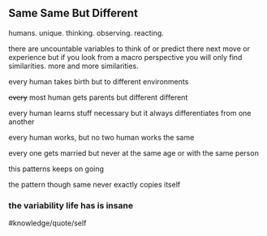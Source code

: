 ## Same Same But Different

humans. unique. thinking. observing. reacting.

there are uncountable variables to think of or predict there next move or experience but if you look from a macro perspective you will only find similarities. more and more similarities.

every human takes birth but to different environments

~~every~~  most human gets parents but different different

every human learns stuff necessary but it always differentiates from one another

every human works, but no two human works the same

every one gets married but never at the same age or with the same person

this patterns keeps on going

the pattern though same never exactly copies itself

### the variability life has is insane

#knowledge/quote/self 

